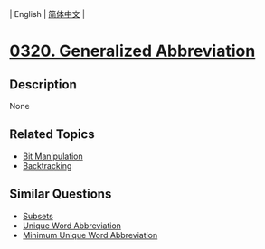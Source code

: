 
| English | [简体中文](README.md) |
# [0320. Generalized Abbreviation](https://leetcode-cn.com/problems/generalized-abbreviation/)
## Description
None
## Related Topics
- [Bit Manipulation](https://leetcode-cn.com/tag/bit-manipulation)
- [Backtracking](https://leetcode-cn.com/tag/backtracking)
## Similar Questions
- [Subsets](../subsets/README_EN.md)
- [Unique Word Abbreviation](../unique-word-abbreviation/README_EN.md)
- [Minimum Unique Word Abbreviation](../minimum-unique-word-abbreviation/README_EN.md)
